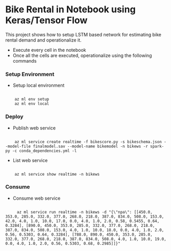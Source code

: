 # Bike Rental in Notebook using Keras/Tensor Flow #


This project shows how to setup LSTM based network for estimating bike rental demand and operationalize it.



- Execute every cell in the notebook
- Once all the cells are executed, operationalize using the following commands



### Setup Environment ###


- Setup local environment

```

	az ml env setup 
	az ml env local

```

### Deploy ###


- Publish web service

```

	az ml service create realtime -f bikescore.py -s bikeschema.json --model-file finalmodel.sav --model-name bikemodel -n bikews -r spark-py -c conda_dependencies.yml -l

```

- List web service


```

	az ml service show realtime -n bikews

```

### Consume ###


- Consume web service

```

	 az ml service run realtime -n bikews -d "{\"npa\": [[450.0, 353.0, 285.0, 332.0, 377.0, 268.0, 218.0, 387.0, 834.0, 508.0, 153.0, 42.0, 4.0, 1.0, 10.0, 17.0, 0.0, 4.0, 1.0, 2.0, 0.58, 0.5455, 0.64, 0.3284], [890.0, 450.0, 353.0, 285.0, 332.0, 377.0, 268.0, 218.0, 387.0, 834.0, 508.0, 153.0, 4.0, 1.0, 10.0, 18.0, 0.0, 4.0, 1.0, 2.0, 0.56, 0.5303, 0.64, 0.3284], [788.0, 890.0, 450.0, 353.0, 285.0, 332.0, 377.0, 268.0, 218.0, 387.0, 834.0, 508.0, 4.0, 1.0, 10.0, 19.0, 0.0, 4.0, 1.0, 2.0, 0.56, 0.5303, 0.68, 0.2985]]}"

```